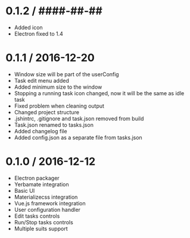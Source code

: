 0.1.2 / ####-##-##
==================

  * Added icon
  * Electron fixed to 1.4

0.1.1 / 2016-12-20
==================

  * Window size will be part of the userConfig
  * Task edit menu added
  * Added minimum size to the window
  * Stopping a running task icon changed, now it will be the same as idle task
  * Fixed problem when cleaning output
  * Changed project structure
  * .jshintrc, .gitignore and task.json removed from build
  * Task.json renamed to tasks.json
  * Added changelog file
  * Added config.json as a separate file from tasks.json

0.1.0 / 2016-12-12
==================

  * Electron packager
  * Yerbamate integration
  * Basic UI
  * Materializecss integration
  * Vue.js framework integration
  * User configuration handler
  * Edit tasks controls
  * Run/Stop tasks controls
  * Multiple suits support
